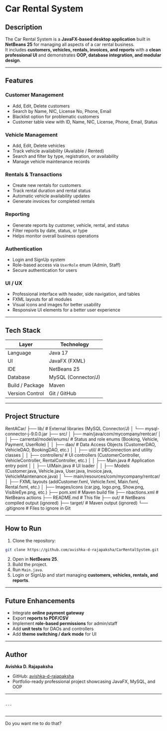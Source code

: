 
# Car Rental System

## Description
The Car Rental System is a **JavaFX-based desktop application** built in **NetBeans 25** for managing all aspects of a car rental business.  
It includes **customers, vehicles, rentals, invoices, and reports** with a **clean professional UI** and demonstrates **OOP, database integration, and modular design**.

---

## Features

### Customer Management
- Add, Edit, Delete customers
- Search by Name, NIC, License No, Phone, Email
- Blacklist option for problematic customers
- Customer table view with ID, Name, NIC, License, Phone, Email, Status

### Vehicle Management
- Add, Edit, Delete vehicles
- Track vehicle availability (Available / Rented)
- Search and filter by type, registration, or availability
- Manage vehicle maintenance records

### Rentals & Transactions
- Create new rentals for customers
- Track rental duration and rental status
- Automatic vehicle availability updates
- Generate invoices for completed rentals

### Reporting
- Generate reports by customer, vehicle, rental, and status
- Filter reports by date, status, or type
- Helps monitor overall business operations

### Authentication
- Login and SignUp system
- Role-based access via `UserRole` enum (Admin, Staff)
- Secure authentication for users

### UI / UX
- Professional interface with header, side navigation, and tables
- FXML layouts for all modules
- Visual icons and images for better usability
- Responsive UI elements for a better user experience

---

## Tech Stack
| Layer | Technology |
|-------|-----------|
| Language | Java 17 |
| UI | JavaFX (FXML) |
| IDE | NetBeans 25 |
| Database | MySQL (Connector/J) |
| Build / Package | Maven |
| Version Control | Git / GitHub |

---

## Project Structure


RentACar/
├── lib/                           # External libraries (MySQL Connector/J)
│   └── mysql-connector-j-9.0.0.jar
├── src/
│   ├── main/java/com/mycompany/rentcar/
│   │   ├── carrental/model/enums/        # Status and role enums (Booking, Vehicle, Payment, UserRole)
│   │   ├── dao/                          # Data Access Objects (CustomerDAO, VehicleDAO, BookingDAO, etc.)
│   │   ├── util/                         # DBConnection and utility classes
│   │   ├── controllers/                  # UI controllers (CustomerController, VehicleController, RentalController, etc.)
│   │   ├── Main.java                      # Application entry point
│   │   ├── UIMain.java                    # UI loader
│   │   ├── Models (Customer.java, Vehicle.java, User.java, Invoice.java, VehicleMaintenance.java)
│   └── main/resources/com/mycompany/rentcar/
│       ├── FXML layouts (addCustomer.fxml, Vehicle.fxml, Main.fxml, Rental.fxml, etc.)
│       ├── Images/icons (car.jpg, logo.png, Show.png, VisibleEye.png, etc.)
├── pom.xml                               # Maven build file
├── nbactions.xml                          # NetBeans actions
├── README.md                              # This file
├── out/                                   # NetBeans compiled output (ignored)
├── target/                                # Maven output (ignored)
└── .gitignore                             # Files to ignore in Git



---

## How to Run
1. Clone the repository:
```bash
git clone https://github.com/avishka-d-rajapaksha/CarRentalSystem.git
````

2. Open in **NetBeans 25**.
3. Build the project.
4. Run `Main.java`.
5. Login or SignUp and start managing **customers, vehicles, rentals, and reports**.

---

## Future Enhancements

* Integrate **online payment gateway**
* Export **reports to PDF/CSV**
* Implement **role-based permissions** for admin/staff
* Add **unit tests** for DAOs and controllers
* Add **theme switching / dark mode** for UI

---

## Author

**Avishka D. Rajapaksha**

* GitHub: [avishka-d-rajapaksha](https://github.com/avishka-d-rajapaksha)
* Portfolio-ready professional project showcasing JavaFX, MySQL, and OOP

---

````

---


````

---


Do you want me to do that?
